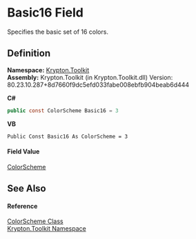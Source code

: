# Basic16 Field


Specifies the basic set of 16 colors.



## Definition
**Namespace:** <a href="79d2eac2-21f4-54ff-7552-b20c33c30600.md">Krypton.Toolkit</a>  
**Assembly:** Krypton.Toolkit (in Krypton.Toolkit.dll) Version: 80.23.10.287+8d7660f9dc5efd033fabe008ebfb904beab6d444

**C#**
``` C#
public const ColorScheme Basic16 = 3
```
**VB**
``` VB
Public Const Basic16 As ColorScheme = 3
```



#### Field Value
<a href="98d38eea-791e-16ff-7014-fd4d7114200d.md">ColorScheme</a>

## See Also


#### Reference
<a href="98d38eea-791e-16ff-7014-fd4d7114200d.md">ColorScheme Class</a>  
<a href="79d2eac2-21f4-54ff-7552-b20c33c30600.md">Krypton.Toolkit Namespace</a>  

